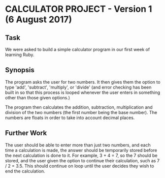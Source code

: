 # CALCULATOR PROJECT - Version 1 (6 August 2017)

## Task

We were asked to build a simple calculator program in our first week of learning Ruby.

## Synopsis

The program asks the user for two numbers. It then gives them the option to type 'add', 'subtract', 'multiply', or 'divide' (and error checking has been built in so that this process is looped whenever the user enters in something other than those given options.) 

The program then calculates the addition, subtraction, multiplication and division of the two numbers (the first number being the base number). The numbers are floats in order to take into account decimal places.

## Further Work

The user should be able to enter more than just two numbers, and each time a calculation is made, the answer should be temporarily stored before the next calculation is done to it. For example, 3 + 4 = 7, so the 7 should be stored, and the user given the option to continue their calculation, such as 7 / 2 = 3.5. This should continue on loop until the user decides they wish to end the calculation.